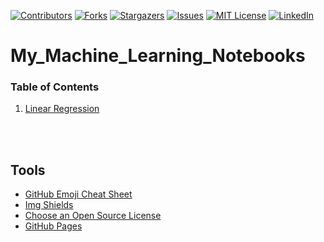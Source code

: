 [![Contributors][contributors-shield]][contributors-url]
[![Forks][forks-shield]][forks-url]
[![Stargazers][stars-shield]][stars-url]
[![Issues][issues-shield]][issues-url]
[![MIT License][license-shield]][license-url]
[![LinkedIn][linkedin-shield]][linkedin-url]



# My_Machine_Learning_Notebooks


### Table of Contents 

1. [Linear Regression](https://github.com/kevinprinsloo/My_Machine_Learning_Notebooks/tree/master/Linear_Regression)




<br />
<br />

## Tools
* [GitHub Emoji Cheat Sheet](https://www.webpagefx.com/tools/emoji-cheat-sheet)
* [Img Shields](https://shields.io)
* [Choose an Open Source License](https://choosealicense.com)
* [GitHub Pages](https://pages.github.com)



<!-- MARKDOWN LINKS & IMAGES -->
<!-- https://www.markdownguide.org/basic-syntax/#reference-style-links -->
[contributors-shield]: https://img.shields.io/github/forks/kevinprinsloo/My_Machine_Learning_Notebooks.svg?style=for-the-badge
[contributors-url]: https://github.com/kevinprinsloo/My_Machine_Learning_Notebooks/graphs/contributors
[forks-shield]: https://img.shields.io/github/forks/kevinprinsloo/My_Machine_Learning_Notebooks.svg?style=for-the-badge
[forks-url]: https://github.com/kevinprinsloo/My_Machine_Learning_Notebooks/network/members
[stars-shield]: https://img.shields.io/github/stars/kevinprinsloo/My_Machine_Learning_Notebooks.svg?style=for-the-badge
[stars-url]: https://github.com/kevinprinsloo/My_Machine_Learning_Notebooks/stargazers
[issues-shield]: https://img.shields.io/github/issues/kevinprinsloo/My_Machine_Learning_Notebooks.svg?style=for-the-badge
[issues-url]: https://github.com/kevinprinsloo/My_Machine_Learning_Notebooks/issues
[license-shield]: https://img.shields.io/github/license/CognitiveNeuroLab/Index_overview_CNL.svg?style=for-the-badge
[license-url]: https://github.com/CognitiveNeuroLab/Index_overview_CNL/blob/master/LICENSE.txt
[linkedin-shield]: https://img.shields.io/badge/-LinkedIn-black.svg?style=for-the-badge&logo=linkedin&colorB=555
[linkedin-url]: https://www.linkedin.com/in/kevin-prinsloo-phd-ba251823/
[product-screenshot]: images/screenshot.png
